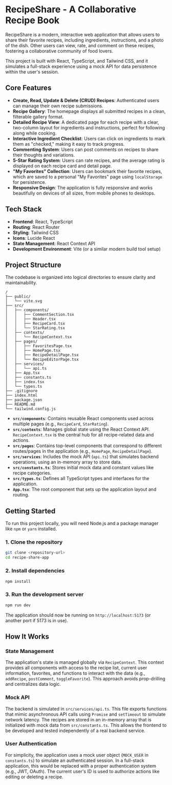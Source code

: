 # RecipeShare - A Collaborative Recipe Book

RecipeShare is a modern, interactive web application that allows users to share their favorite recipes, including ingredients, instructions, and a photo of the dish. Other users can view, rate, and comment on these recipes, fostering a collaborative community of food lovers.

This project is built with React, TypeScript, and Tailwind CSS, and it simulates a full-stack experience using a mock API for data persistence within the user's session.

## Core Features

- **Create, Read, Update & Delete (CRUD) Recipes**: Authenticated users can manage their own recipe submissions.
- **Recipe Gallery**: The homepage displays all submitted recipes in a clean, filterable gallery format.
- **Detailed Recipe View**: A dedicated page for each recipe with a clear, two-column layout for ingredients and instructions, perfect for following along while cooking.
- **Interactive Ingredient Checklist**: Users can click on ingredients to mark them as "checked," making it easy to track progress.
- **Commenting System**: Users can post comments on recipes to share their thoughts and variations.
- **5-Star Rating System**: Users can rate recipes, and the average rating is displayed on each recipe card and detail page.
- **"My Favorites" Collection**: Users can bookmark their favorite recipes, which are saved to a personal "My Favorites" page using `localStorage` for persistence.
- **Responsive Design**: The application is fully responsive and works beautifully on devices of all sizes, from mobile phones to desktops.

## Tech Stack

- **Frontend**: React, TypeScript
- **Routing**: React Router
- **Styling**: Tailwind CSS
- **Icons**: Lucide React
- **State Management**: React Context API
- **Development Environment**: Vite (or a similar modern build tool setup)

## Project Structure

The codebase is organized into logical directories to ensure clarity and maintainability.

```
/
├── public/
│   └── vite.svg
├── src/
│   ├── components/
│   │   ├── CommentSection.tsx
│   │   ├── Header.tsx
│   │   ├── RecipeCard.tsx
│   │   └── StarRating.tsx
│   ├── contexts/
│   │   └── RecipeContext.tsx
│   ├── pages/
│   │   ├── FavoritesPage.tsx
│   │   ├── HomePage.tsx
│   │   ├── RecipeDetailPage.tsx
│   │   └── RecipeEditorPage.tsx
│   ├── services/
│   │   └── api.ts
│   ├── App.tsx
│   ├── constants.ts
│   ├── index.tsx
│   └── types.ts
├── .gitignore
├── index.html
├── package.json
├── README.md
└── tailwind.config.js
```

- **`src/components`**: Contains reusable React components used across multiple pages (e.g., `RecipeCard`, `StarRating`).
- **`src/contexts`**: Manages global state using the React Context API. `RecipeContext.tsx` is the central hub for all recipe-related data and actions.
- **`src/pages`**: Contains top-level components that correspond to different routes/pages in the application (e.g., `HomePage`, `RecipeDetailPage`).
- **`src/services`**: Includes the mock API (`api.ts`) that simulates backend operations, using an in-memory array to store data.
- **`src/constants.ts`**: Stores initial mock data and constant values like recipe categories.
- **`src/types.ts`**: Defines all TypeScript types and interfaces for the application.
- **`App.tsx`**: The root component that sets up the application layout and routing.

## Getting Started

To run this project locally, you will need Node.js and a package manager like `npm` or `yarn` installed.

### 1. Clone the repository

```bash
git clone <repository-url>
cd recipe-share-app
```

### 2. Install dependencies

```bash
npm install
```

### 3. Run the development server

```bash
npm run dev
```

The application should now be running on `http://localhost:5173` (or another port if 5173 is in use).

## How It Works

### State Management

The application's state is managed globally via `RecipeContext`. This context provides all components with access to the recipe list, current user information, favorites, and functions to interact with the data (e.g., `addRecipe`, `postComment`, `toggleFavorite`). This approach avoids prop-drilling and centralizes data logic.

### Mock API

The backend is simulated in `src/services/api.ts`. This file exports functions that mimic asynchronous API calls using `Promise` and `setTimeout` to simulate network latency. The recipes are stored in an in-memory array that is initialized with mock data from `src/constants.ts`. This allows the frontend to be developed and tested independently of a real backend service.

### User Authentication

For simplicity, the application uses a mock user object (`MOCK_USER` in `constants.ts`) to simulate an authenticated session. In a full-stack application, this would be replaced with a proper authentication system (e.g., JWT, OAuth). The current user's ID is used to authorize actions like editing or deleting a recipe.
